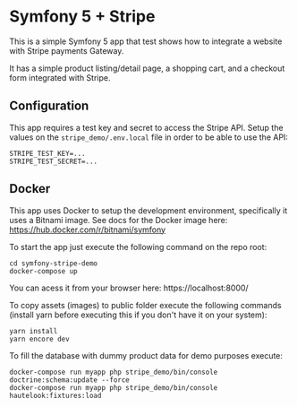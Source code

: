# Symfony 5 + Stripe

This is a simple Symfony 5 app that test shows how to integrate a website with Stripe payments Gateway.

It has a simple product listing/detail page, a shopping cart, and a checkout form integrated with Stripe.

## Configuration

This app requires a test key and secret to access the Stripe API.
Setup the values on the `stripe_demo/.env.local` file in order to be able to use the API:
```
STRIPE_TEST_KEY=...
STRIPE_TEST_SECRET=...
```

## Docker

This app uses Docker to setup the development environment,
specifically it uses a Bitnami image. See docs for the Docker image here:
https://hub.docker.com/r/bitnami/symfony

To start the app just execute the following command on the repo root:
```
cd symfony-stripe-demo
docker-compose up
```

You can acess it from your browser here:
https://localhost:8000/

To copy assets (images) to public folder execute the following commands
(install yarn before executing this if you don't have it on your system):
```
yarn install
yarn encore dev
```` 

To fill the database with dummy product data for demo purposes execute:
```
docker-compose run myapp php stripe_demo/bin/console doctrine:schema:update --force
docker-compose run myapp php stripe_demo/bin/console hautelook:fixtures:load
```